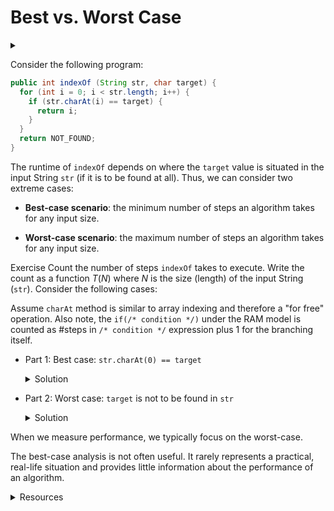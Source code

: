 # Best vs. Worst Case

<div id="outcomes"><details><summary></summary>

* Differentiate between the best-case vs. the worst-case analysis.

</details></div>


Consider the following program:

```java
public int indexOf (String str, char target) {
  for (int i = 0; i < str.length; i++) {
    if (str.charAt(i) == target) {
      return i;
    }
  }
  return NOT_FOUND; 
}
```

The runtime of `indexOf` depends on where the `target` value is situated in the input String `str` (if it is to be found at all). Thus, we can consider two extreme cases:

* **Best-case scenario**: the minimum number of steps an algorithm takes for any input size. 
  
* **Worst-case scenario**: the maximum number of steps an algorithm takes for any input size.

<span class="tag">Exercise</span> Count the number of steps `indexOf` takes to execute. Write the count as a function $T(N)$ where $N$ is the size (length) of the input String (`str`). Consider the following cases: 

Assume `charAt` method is similar to array indexing and therefore a "for free" operation. Also note, the `if(/* condition */)` under the RAM model is counted as #steps in `/* condition */` expression plus $1$ for the branching itself.  

* Part 1: Best case: `str.charAt(0) == target` 

    <details class="solution" data-release="Sep 18, 2023 17:00:00">
    <summary>Solution</summary>

    ```java
    public int indexOf (String str, char target) {
      for (int i = 0; i < str.length; i++) { // 1 + 1
        if (str.charAt(i) == target) {       // 1 + 1
          return i;                          // 1
        }
      }
      return NOT_FOUND; 
    }
    ```

    $$
    T(N) = 5
    $$

    </details> 


* Part 2: Worst case: `target` is not to be found in `str`

    <details class="solution" data-release="Sep 18, 2023 17:00:00">
    <summary>Solution</summary>

    ```java
    public int indexOf (String str, char target) {
      for (int i = 0; i < str.length; i++) { // 1 + N+1 + N 
        if (str.charAt(i) == target) {       // (1 + 1) * N
          return i;
        }
      }
      return NOT_FOUND;                      // 1
    }
    ```

    $$
    T(N) = 4N + 3
    $$

    </details> 


<div class="note">

When we measure performance, we typically focus on the worst-case. 

</div>

The best-case analysis is not often useful. It rarely represents a practical, real-life situation and provides little information about the performance of an algorithm.

<details class="resource">
<summary>Resources</summary>

* Wikipedia entry on [Best, worst, and average case](https://en.wikipedia.org/wiki/Best,_worst_and_average_case).

</details>
